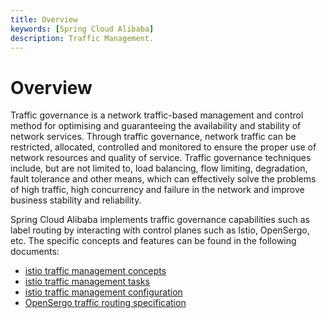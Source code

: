 ```yaml
---
title: Overview
keywords: [Spring Cloud Alibaba]
description: Traffic Management.
---
```


# Overview

Traffic governance is a network traffic-based management and control method for optimising and guaranteeing the availability and stability of network services. Through traffic governance, network traffic can be restricted, allocated, controlled and monitored to ensure the proper use of network resources and quality of service. Traffic governance techniques include, but are not limited to, load balancing, flow limiting, degradation, fault tolerance and other means, which can effectively solve the problems of high traffic, high concurrency and failure in the network and improve business stability and reliability.

Spring Cloud Alibaba implements traffic governance capabilities such as label routing by interacting with control planes such as Istio, OpenSergo, etc. The specific concepts and features can be found in the following documents:

- [istio traffic management concepts](https://istio.io/latest/docs/concepts/traffic-management/)
- [istio traffic management tasks](https://istio.io/latest/docs/tasks/traffic-management/)
- [istio traffic management configuration](https://istio.io/latest/docs/reference/config/networking/)
- [OpenSergo traffic routing specification](https://github.com/opensergo/opensergo-specification/blob/main/specification/en/traffic-routing.md)
